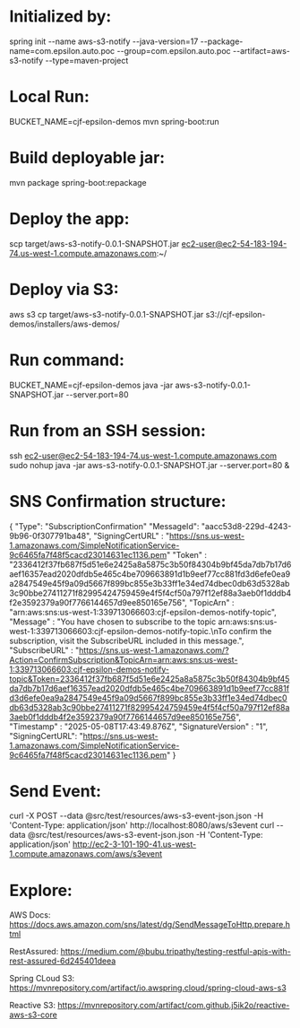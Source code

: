 
# Initialized by:
spring init --name aws-s3-notify --java-version=17 --package-name=com.epsilon.auto.poc --group=com.epsilon.auto.poc --artifact=aws-s3-notify --type=maven-project

# Local Run:
BUCKET_NAME=cjf-epsilon-demos mvn spring-boot:run

# Build deployable jar:
mvn package spring-boot:repackage

# Deploy the app:
scp target/aws-s3-notify-0.0.1-SNAPSHOT.jar ec2-user@ec2-54-183-194-74.us-west-1.compute.amazonaws.com:~/

# Deploy via S3:
aws s3 cp target/aws-s3-notify-0.0.1-SNAPSHOT.jar s3://cjf-epsilon-demos/installers/aws-demos/

# Run command:
BUCKET_NAME=cjf-epsilon-demos java -jar aws-s3-notify-0.0.1-SNAPSHOT.jar --server.port=80

# Run from an SSH session:
ssh ec2-user@ec2-54-183-194-74.us-west-1.compute.amazonaws.com
sudo nohup java -jar aws-s3-notify-0.0.1-SNAPSHOT.jar --server.port=80 &

# SNS Confirmation structure:
{
"Type": "SubscriptionConfirmation"
"MessageId": "aacc53d8-229d-4243-9b96-0f307791ba48",
"SigningCertURL" : "https://sns.us-west-1.amazonaws.com/SimpleNotificationService-9c6465fa7f48f5cacd23014631ec1136.pem"
"Token" : "2336412f37fb687f5d51e6e2425a8a5875c3b50f84304b9bf45da7db7b17d6aef16357ead2020dfdb5e465c4be709663891d1b9eef77cc881fd3d6efe0ea9a2847549e45f9a09d5667f899bc855e3b33ff1e34ed74dbec0db63d5328ab3c90bbe27411271f82995424759459e4f5f4cf50a797f12ef88a3aeb0f1dddb4f2e3592379a90f7766144657d9ee850165e756",
"TopicArn" : "arn:aws:sns:us-west-1:339713066603:cjf-epsilon-demos-notify-topic",
"Message" : "You have chosen to subscribe to the topic arn:aws:sns:us-west-1:339713066603:cjf-epsilon-demos-notify-topic.\nTo confirm the subscription, visit the SubscribeURL included in this message.",
"SubscribeURL" : "https://sns.us-west-1.amazonaws.com/?Action=ConfirmSubscription&TopicArn=arn:aws:sns:us-west-1:339713066603:cjf-epsilon-demos-notify-topic&Token=2336412f37fb687f5d51e6e2425a8a5875c3b50f84304b9bf45da7db7b17d6aef16357ead2020dfdb5e465c4be709663891d1b9eef77cc881fd3d6efe0ea9a2847549e45f9a09d5667f899bc855e3b33ff1e34ed74dbec0db63d5328ab3c90bbe27411271f82995424759459e4f5f4cf50a797f12ef88a3aeb0f1dddb4f2e3592379a90f7766144657d9ee850165e756",
"Timestamp" : "2025-05-08T17:43:49.876Z",
"SignatureVersion" : "1",
"SigningCertURL": "https://sns.us-west-1.amazonaws.com/SimpleNotificationService-9c6465fa7f48f5cacd23014631ec1136.pem"
}
# Send Event:
curl -X POST --data @src/test/resources/aws-s3-event-json.json -H 'Content-Type: application/json' http://localhost:8080/aws/s3event
curl --data @src/test/resources/aws-s3-event-json.json -H 'Content-Type: application/json' http://ec2-3-101-190-41.us-west-1.compute.amazonaws.com/aws/s3event

# Explore: 
AWS Docs:
https://docs.aws.amazon.com/sns/latest/dg/SendMessageToHttp.prepare.html

RestAssured:
https://medium.com/@bubu.tripathy/testing-restful-apis-with-rest-assured-6d245401deea

Spring CLoud S3:
https://mvnrepository.com/artifact/io.awspring.cloud/spring-cloud-aws-s3

Reactive S3:
https://mvnrepository.com/artifact/com.github.j5ik2o/reactive-aws-s3-core